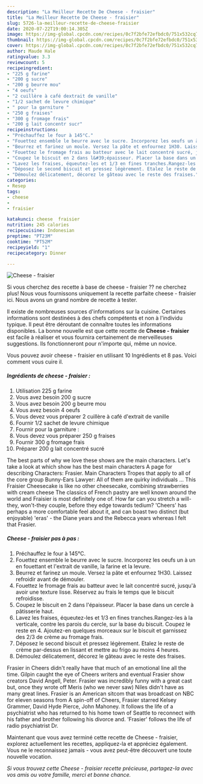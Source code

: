 ```yaml
---
description: "La Meilleur Recette De Cheese - fraisier"
title: "La Meilleur Recette De Cheese - fraisier"
slug: 5726-la-meilleur-recette-de-cheese-fraisier
date: 2020-07-22T19:00:14.305Z
image: https://img-global.cpcdn.com/recipes/0c7f2bfe72efbdc0/751x532cq70/cheese-fraisier-photo-principale-de-la-recette.jpg
thumbnail: https://img-global.cpcdn.com/recipes/0c7f2bfe72efbdc0/751x532cq70/cheese-fraisier-photo-principale-de-la-recette.jpg
cover: https://img-global.cpcdn.com/recipes/0c7f2bfe72efbdc0/751x532cq70/cheese-fraisier-photo-principale-de-la-recette.jpg
author: Maude Hale
ratingvalue: 3.3
reviewcount: 5
recipeingredient:
- "225 g farine"
- "200 g sucre"
- "200 g beurre mou"
- "4 oeufs"
- "2 cuillère à café dextrait de vanille"
- "1/2 sachet de levure chimique"
- " pour la garniture "
- "250 g fraises"
- "300 g fromage frais"
- "200 g lait concentr sucr"
recipeinstructions:
- "Préchauffez le four à 145°C."
- "Fouettez ensemble le beurre avec le sucre. Incorporez les oeufs un à un en fouettant et l&#39;extrait de vanille, la farine et la levure."
- "Beurrez et farinez un moule. Versez la pâte et enfournez 1H30. Laissez refroidir avant de démouler."
- "Fouettez le fromage frais au batteur avec le lait concentré sucré, jusqu&#39;à avoir une texture lisse. Réservez au frais le temps que le biscuit refroidisse."
- "Coupez le biscuit en 2 dans l&#39;épaisseur. Placer la base dans un cercle à pâtisserie haut."
- "Lavez les fraises, équeutez-les et 1/3 en fines tranches.Rangez-les à la verticale, contre les parois du cercle, sur la base du biscuit. Coupez le reste en 4. Ajoutez-en quelques morceaux sur le biscuit et garnissez des 2/3 de crème au fromage frais."
- "Déposez le second biscuit et pressez légèrement. Etalez le reste de crème par-dessus en lissant et mettre au frigo au moins 4 heures."
- "Démoulez délicatement, décorez le gâteau avec le reste des fraises."
categories:
- Resep
tags:
- cheese
- 
- fraisier

katakunci: cheese  fraisier 
nutrition: 245 calories
recipecuisine: Indonesian
preptime: "PT23M"
cooktime: "PT52M"
recipeyield: "1"
recipecategory: Dinner

---
```



![Cheese - fraisier](https://img-global.cpcdn.com/recipes/0c7f2bfe72efbdc0/751x532cq70/cheese-fraisier-photo-principale-de-la-recette.jpg)

Si vous cherchez des recette à base de cheese - fraisier ?? ne cherchez plus! Nous vous fournissons uniquement la recette parfaite cheese - fraisier ici. Nous avons un grand nombre de recette à tester.

Il existe de nombreuses sources d'informations sur la cuisine. Certaines informations sont destinées à des chefs compétents et non à l'individu typique. Il peut être déroutant de connaître toutes les informations disponibles. La bonne nouvelle est que cette recette de <strong> Cheese - fraisier </strong> est facile à réaliser et vous fournira certainement de merveilleuses suggestions. Ils fonctionneront pour n'importe qui, même un novice.

<!--inarticleads1-->

Vous pouvez avoir cheese - fraisier en utilisant 10 Ingrédients et 8 pas. Voici comment vous cuire il.

##### Ingrédients de cheese - fraisier :

1. Utilisation 225 g farine
1. Vous avez besoin 200 g sucre
1. Vous avez besoin 200 g beurre mou
1. Vous avez besoin 4 oeufs
1. Vous devez vous préparer 2 cuillère à café d&#39;extrait de vanille
1. Fournir 1/2 sachet de levure chimique
1. Fournir  pour la garniture :
1. Vous devez vous préparer 250 g fraises
1. Fournir 300 g fromage frais
1. Préparer 200 g lait concentré sucré


The best parts of why we love these shows are the main characters. Let&#39;s take a look at which show has the best main characters A page for describing Characters: Frasier. Main Characters Tropes that apply to all of the core group Bunny-Ears Lawyer: All of them are quirky individuals … This Fraisier Cheesecake is like no other cheesecake, combining strawberries with cream cheese The classics of French pastry are well known around the world and Fraisier is most definitely one of. How far can you stretch a will-they, won&#39;t-they couple, before they edge towards tedium? &#39;Cheers&#39; has perhaps a more comfortable feel about it, and can boast two distinct (but enjoyable) &#39;eras&#39; - the Diane years and the Rebecca years whereas I felt that Frasier. 

<!--inarticleads2-->

##### Cheese - fraisier pas à pas :

1. Préchauffez le four à 145°C.
1. Fouettez ensemble le beurre avec le sucre. Incorporez les oeufs un à un en fouettant et l&#39;extrait de vanille, la farine et la levure.
1. Beurrez et farinez un moule. Versez la pâte et enfournez 1H30. Laissez refroidir avant de démouler.
1. Fouettez le fromage frais au batteur avec le lait concentré sucré, jusqu&#39;à avoir une texture lisse. Réservez au frais le temps que le biscuit refroidisse.
1. Coupez le biscuit en 2 dans l&#39;épaisseur. Placer la base dans un cercle à pâtisserie haut.
1. Lavez les fraises, équeutez-les et 1/3 en fines tranches.Rangez-les à la verticale, contre les parois du cercle, sur la base du biscuit. Coupez le reste en 4. Ajoutez-en quelques morceaux sur le biscuit et garnissez des 2/3 de crème au fromage frais.
1. Déposez le second biscuit et pressez légèrement. Etalez le reste de crème par-dessus en lissant et mettre au frigo au moins 4 heures.
1. Démoulez délicatement, décorez le gâteau avec le reste des fraises.


Frasier in Cheers didn&#39;t really have that much of an emotional line all the time. Gilpin caught the eye of Cheers writers and eventual Frasier show creators David Angell, Peter. Frasier was incredibly funny with a great cast but, once they wrote off Meris (who we never saw) Niles didn&#39;t have as many great lines. Frasier is an American sitcom that was broadcast on NBC for eleven seasons from A spin-off of Cheers, Frasier starred Kelsey Grammer, David Hyde Pierce, John Mahoney. It follows the life of a psychiatrist who has returned to his home town of Seattle to reconnect with his father and brother following his divorce and. &#39;Frasier&#39; follows the life of radio psychiatrist Dr. 

<!--inarticleads1-->

<p>
Maintenant que vous avez terminé cette recette de Cheese - fraisier, explorez actuellement les recettes, appliquez-la et appréciez également. Vous ne le reconnaissez jamais - vous avez peut-être découvert une toute nouvelle vocation.
</p>

<p>
<i>Si vous trouvez cette Cheese - fraisier recette précieuse, partagez-la avec vos amis ou votre famille, merci et bonne chance.</i>
</p>

